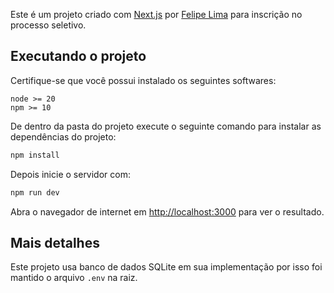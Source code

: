 Este é um projeto criado com [Next.js](https://nextjs.org/) por [Felipe Lima](https://github.com/mrfelipelima) para inscrição no processo seletivo.

## Executando o projeto

Certifique-se que você possui instalado os seguintes softwares:

```
node >= 20
npm >= 10
```

De dentro da pasta do projeto execute o seguinte comando para instalar as dependências do projeto:

```bash
npm install
```

Depois inicie o servidor com:

```bash
npm run dev
```

Abra o navegador de internet em [http://localhost:3000](http://localhost:3000) para ver o resultado.

## Mais detalhes

Este projeto usa banco de dados SQLite em sua implementação por isso foi mantido o arquivo `.env` na raiz.
